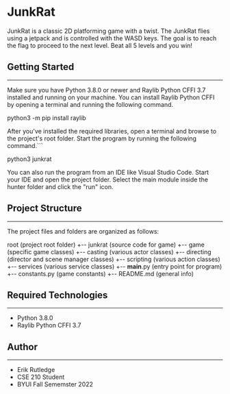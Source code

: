 # JunkRat
JunkRat is a classic 2D platforming game with a twist. The JunkRat flies using a jetpack and is controlled with the WASD keys. The goal is to reach the flag to proceed to the next level. Beat all 5 levels and you win!

## Getting Started
---
Make sure you have Python 3.8.0 or newer and Raylib Python CFFI 3.7 installed and running on your machine. You can install Raylib Python CFFI by opening a terminal and running the following command.

python3 -m pip install raylib

After you've installed the required libraries, open a terminal and browse to the project's root folder. Start the program by running the following command.```

python3 junkrat

You can also run the program from an IDE like Visual Studio Code. Start your IDE and open the 
project folder. Select the main module inside the hunter folder and click the "run" icon.

## Project Structure
---
The project files and folders are organized as follows:

root                    (project root folder)
+-- junkrat             (source code for game)
  +-- game              (specific game classes)
    +-- casting         (various actor classes)
    +-- directing       (director and scene manager classes)
    +-- scripting       (various action classes)
    +-- services        (various service classes)
  +-- __main__.py       (entry point for program)
  +-- constants.py      (game constants)
+-- README.md           (general info)


## Required Technologies
---
* Python 3.8.0
* Raylib Python CFFI 3.7

## Author
---
* Erik Rutledge
* CSE 210 Student
* BYUI Fall Sememster 2022